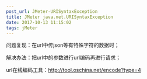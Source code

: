 ```yaml
---
post_url: JMeter-URISyntaxException
title: JMeter java.net.URISyntaxException
date: 2017-10-13 11:15:02
tags: jMeter
---
```

问题复现：在url中传json等有特殊字符的数据时；


解决办法：把url中的参数进行url编码再进行请求；


url在线编码工具：http://tool.oschina.net/encode?type=4